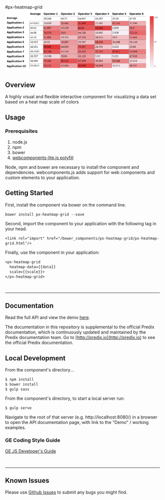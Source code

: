 #px-heatmap-grid
[![px-heatmap-grid demo](px-heatmap-grid.png?raw=true)](https://github.build.ge.com/emerging-verticals/px-heatmap-grid)

## Overview

A highly visual and flexible interactive component for visualizing a data set based on a heat map scale of colors

## Usage

### Prerequisites
1. node.js
2. npm
3. bower
4. [webcomponents-lite.js polyfill](https://github.com/webcomponents/webcomponentsjs)

Node, npm and bower are necessary to install the component and dependencies. webcomponents.js adds support for web components and custom elements to your application.

## Getting Started

First, install the component via bower on the command line.

```
bower install px-heatmap-grid --save
```

Second, import the component to your application with the following tag in your head.

```
<link rel="import" href="/bower_components/px-heatmap-grid/px-heatmap-grid.html"/>
```

Finally, use the component in your application:

```
<px-heatmap-grid
  heatmap-data={{data}}
  scale={{scale}}>
</px-heatmap-grid>
```

<br />
<hr />

## Documentation

Read the full API and view the demo [here](https://github.build.ge.com/pages/emerging-verticals/px-heatmap-grid/px-heatmap-grid/).

The documentation in this repository is supplemental to the official Predix documentation, which is continuously updated and maintained by the Predix documentation team. Go to [http://predix.io](http://predix.io)  to see the official Predix documentation.


## Local Development

From the component's directory...

```
$ npm install
$ bower install
$ gulp sass
```

From the component's directory, to start a local server run:

```
$ gulp serve
```

Navigate to the root of that server (e.g. http://localhost:8080/) in a browser to open the API documentation page, with link to the "Demo" / working examples.

### GE Coding Style Guide
[GE JS Developer's Guide](https://github.com/GeneralElectric/javascript)

<br />
<hr />

## Known Issues

Please use [Github Issues](https://github.com/PredixDev/px-heatmap-grid/issues) to submit any bugs you might find.
